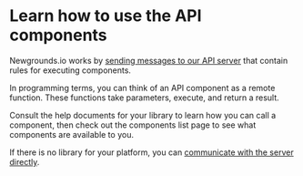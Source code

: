 # Learn how to use the API components

Newgrounds.io works by [sending messages to our API server](../communicating_with_the_server/communicating_with_the_server.md) that contain rules for executing components.

In programming terms, you can think of an API component as a remote function. These functions take parameters, execute, and return a result.

Consult the help documents for your library to learn how you can call a component, then check out the components list page to see what components are available to you.

If there is no library for your platform, you can [communicate with the server directly](../communicating_with_the_server/communicating_with_the_server.md).

